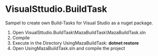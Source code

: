 # VisualSttudio.BuildTask
Sampel to create own Build-Tasks for Visual Studio as a nuget package.

1. Open VisualSttudio.BuildTask\MazaBuildTask\MazaBuildTask.sln
2. Compile
3. Execute in the Directory UsingMazaBuildTask: **dotnet restore**
4. Open UsingMazaBuildTask.sln and compile the project
